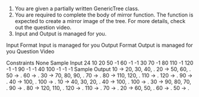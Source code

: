 1. You are given a partially written GenericTree class.
2. You are required to complete the body of mirror function. The function is expected to create a mirror image of the tree. For more details, check out the question video.
3. Input and Output is managed for you.

Input Format
Input is managed for you
Output Format
Output is managed for you
Question Video

Constraints
None
Sample Input
24
10 20 50 -1 60 -1 -1 30 70 -1 80 110 -1 120 -1 -1 90 -1 -1 40 100 -1 -1 -1
Sample Output
10 -> 20, 30, 40, .
20 -> 50, 60, .
50 -> .
60 -> .
30 -> 70, 80, 90, .
70 -> .
80 -> 110, 120, .
110 -> .
120 -> .
90 -> .
40 -> 100, .
100 -> .
10 -> 40, 30, 20, .
40 -> 100, .
100 -> .
30 -> 90, 80, 70, .
90 -> .
80 -> 120, 110, .
120 -> .
110 -> .
70 -> .
20 -> 60, 50, .
60 -> .
50 -> .
